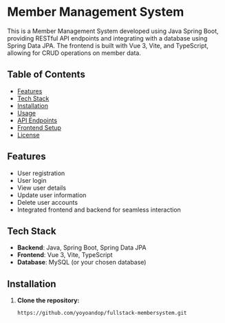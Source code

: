 # Member Management System

This is a Member Management System developed using Java Spring Boot, providing RESTful API endpoints and integrating with a database using Spring Data JPA. The frontend is built with Vue 3, Vite, and TypeScript, allowing for CRUD operations on member data.

## Table of Contents

- [Features](#features)
- [Tech Stack](#tech-stack)
- [Installation](#installation)
- [Usage](#usage)
- [API Endpoints](#api-endpoints)
- [Frontend Setup](#frontend-setup)
- [License](#license)

## Features

- User registration
- User login
- View user details
- Update user information
- Delete user accounts
- Integrated frontend and backend for seamless interaction

## Tech Stack

- **Backend**: Java, Spring Boot, Spring Data JPA
- **Frontend**: Vue 3, Vite, TypeScript
- **Database**: MySQL (or your chosen database)

## Installation

1. **Clone the repository:**

   ```bash
   https://github.com/yoyoandop/fullstack-membersystem.git
